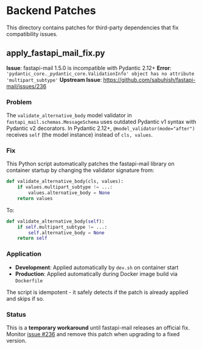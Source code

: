 # Backend Patches

This directory contains patches for third-party dependencies that fix compatibility issues.

## apply_fastapi_mail_fix.py

**Issue**: fastapi-mail 1.5.0 is incompatible with Pydantic 2.12+
**Error**: `'pydantic_core._pydantic_core.ValidationInfo' object has no attribute 'multipart_subtype'`
**Upstream Issue**: https://github.com/sabuhish/fastapi-mail/issues/236

### Problem
The `validate_alternative_body` model validator in `fastapi_mail.schemas.MessageSchema` uses outdated Pydantic v1 syntax with Pydantic v2 decorators. In Pydantic 2.12+, `@model_validator(mode="after")` receives `self` (the model instance) instead of `cls, values`.

### Fix
This Python script automatically patches the fastapi-mail library on container startup by changing the validator signature from:
```python
def validate_alternative_body(cls, values):
    if values.multipart_subtype != ...:
        values.alternative_body = None
    return values
```

To:
```python
def validate_alternative_body(self):
    if self.multipart_subtype != ...:
        self.alternative_body = None
    return self
```

### Application
- **Development**: Applied automatically by `dev.sh` on container start
- **Production**: Applied automatically during Docker image build via `Dockerfile`

The script is idempotent - it safely detects if the patch is already applied and skips if so.

### Status
This is a **temporary workaround** until fastapi-mail releases an official fix. Monitor [issue #236](https://github.com/sabuhish/fastapi-mail/issues/236) and remove this patch when upgrading to a fixed version.
